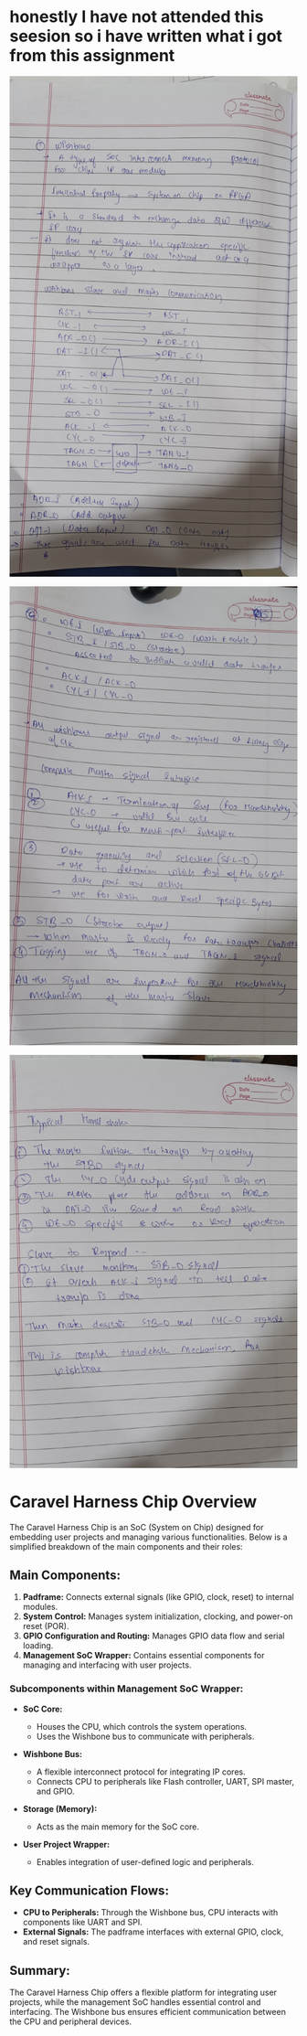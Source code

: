# honestly I have not attended this seesion so i have written what i got from this assignment 
![Diagram](info/page1.jpg) 




![Diagram](info/page2.jpg) 





![Diagram](info/page3.jpg) 

# Caravel Harness Chip Overview

The Caravel Harness Chip is an SoC (System on Chip) designed for embedding user projects and managing various functionalities. Below is a simplified breakdown of the main components and their roles:

## Main Components:
1. **Padframe:** Connects external signals (like GPIO, clock, reset) to internal modules.
2. **System Control:** Manages system initialization, clocking, and power-on reset (POR).
3. **GPIO Configuration and Routing:** Manages GPIO data flow and serial loading.
4. **Management SoC Wrapper:** Contains essential components for managing and interfacing with user projects.

### Subcomponents within Management SoC Wrapper:
- **SoC Core:**
  - Houses the CPU, which controls the system operations.
  - Uses the Wishbone bus to communicate with peripherals.

- **Wishbone Bus:**
  - A flexible interconnect protocol for integrating IP cores.
  - Connects CPU to peripherals like Flash controller, UART, SPI master, and GPIO.

- **Storage (Memory):**
  - Acts as the main memory for the SoC core.

- **User Project Wrapper:**
  - Enables integration of user-defined logic and peripherals.

## Key Communication Flows:
- **CPU to Peripherals:** Through the Wishbone bus, CPU interacts with components like UART and SPI.
- **External Signals:** The padframe interfaces with external GPIO, clock, and reset signals.

## Summary:
The Caravel Harness Chip offers a flexible platform for integrating user projects, while the management SoC handles essential control and interfacing. The Wishbone bus ensures efficient communication between the CPU and peripheral devices.

